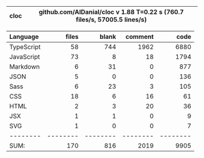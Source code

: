 | cloc | github.com/AlDanial/cloc v 1.88 T=0.22 s (760.7 files/s, 57005.5 lines/s) |
| ---- | ------------------------------------------------------------------------- |


| Language   |    files |    blank |  comment |     code |
| :--------- | -------: | -------: | -------: | -------: |
| TypeScript |       58 |      744 |     1962 |     6880 |
| JavaScript |       73 |        8 |       18 |     1794 |
| Markdown   |        6 |       31 |        0 |      877 |
| JSON       |        5 |        0 |        0 |      136 |
| Sass       |        6 |       23 |        3 |      105 |
| CSS        |       18 |        6 |       16 |       61 |
| HTML       |        2 |        3 |       20 |       36 |
| JSX        |        1 |        1 |        0 |        9 |
| SVG        |        1 |        0 |        0 |        7 |
| --------   | -------- | -------- | -------- | -------- |
| SUM:       |      170 |      816 |     2019 |     9905 |
